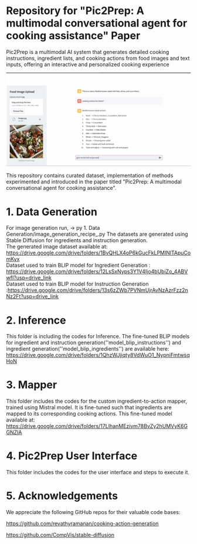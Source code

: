# Repository for "Pic2Prep: A multimodal conversational  agent for cooking assistance" Paper
Pic2Prep is a multimodal AI system that generates detailed cooking instructions, ingredient lists, and cooking actions from food images and text inputs, offering an interactive and personalized cooking experience

![Pic2Prep User Interface](https://github.com/renjithk4/Pic2Prep/blob/main/image.png "Pic2Prep User Interface")

This repository contains curated dataset, implementation of methods experimented and introduced in the paper titled "Pic2Prep: A multimodal conversational  agent for cooking assistance".

# 1. Data Generation #
For image generation run, -> py 1. Data Generation/image_generation_recipe_.py 
The datasets are generated using Stable Diffusion for ingredients and instruction generation.
<br>
The generated image dataset available at: https://drive.google.com/drive/folders/1BvQHLX4oP6kGucFkLPMINlTApuComKyx
<br>
Dataset used to train BLIP model for Ingredient Generation : https://drive.google.com/drive/folders/12LsSxNyps3Y1V4Ijo4bUbiZo_4ABVwfI?usp=drive_link
<br>
Dataset used to train BLIP model for Instruction Generation :https://drive.google.com/drive/folders/13s6zZWb7PVNmUjrAvNzAzrFzz2nNz2Ft?usp=drive_link

# 2. Inference #
This folder is including the codes for Inference.
The fine-tuned BLIP models for ingredient and instruction generation(''model_blip_instructions'') and ingredient generation(''model_blip_ingredients'') are available here: https://drive.google.com/drive/folders/1QhzWJjiqty8VdWuO1_NypniFmtwsqHoN 


# 3. Mapper #
This folder includes the codes for the custom ingredient-to-action mapper, trained using  Mistral model. It is fine-tuned such that ingredients are mapped to its corresponding cooking actions. 
This fine-tuned model available at: https://drive.google.com/drive/folders/17LIhanMEzivm78BvZy2hUMVyK6GGNZlA


# 4. Pic2Prep User Interface #
This folder includes the codes for the user interface and steps to execute it.


# 5. Acknowledgements #
We appreciate the following GitHub repos for their valuable code bases:

https://github.com/revathyramanan/cooking-action-generation

https://github.com/CompVis/stable-diffusion